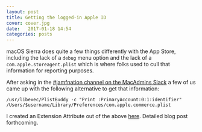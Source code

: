 ```yaml
---
layout: post
title: Getting the logged-in Apple ID
cover: cover.jpg
date:   2017-01-18 14:54
categories: posts
---
```


macOS Sierra does quite a few things differently with the App Store, including the lack of a `debug` menu option and the lack of a `com.apple.storeagent.plist` which is where folks used to cull that information for reporting purposes.

After asking in the [#jamfnation channel on the MacAdmins Slack](https://macadmins.slack.com/archives/jamfnation) a few of us came up with the following alternative to get that information:

`/usr/libexec/PlistBuddy -c "Print :PrimaryAccount:0:1:identifier" /Users/$username/Library/Preferences/com.apple.commerce.plist`

I created an Extension Attribute out of the above [here](https://github.com/smashism/casper-extension-attributes/blob/master/appestore_appleid.sh). Detailed blog post forthcoming.
